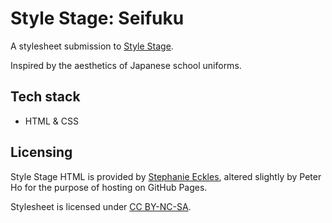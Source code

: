 # Style Stage: Seifuku

A stylesheet submission to [Style Stage](https://stylestage.dev/).

Inspired by the aesthetics of Japanese school uniforms.

## Tech stack

- HTML & CSS

## Licensing

Style Stage HTML is provided by [Stephanie Eckles](https://github.com/5t3ph/), altered slightly by Peter Ho for the purpose of hosting on GitHub Pages.

Stylesheet is licensed under [CC BY-NC-SA](/LICENSE).